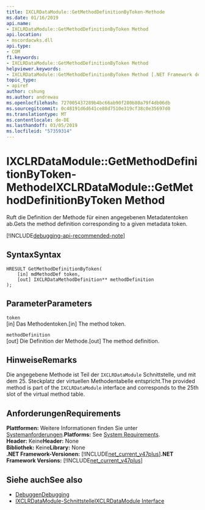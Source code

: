 ```yaml
---
title: IXCLRDataModule::GetMethodDefinitionByToken-Methode
ms.date: 01/16/2019
api.name:
- IXCLRDataModule::GetMethodDefinitionByToken Method
api.location:
- mscordacwks.dll
api.type:
- COM
f1.keywords:
- IXCLRDataModule::GetMethodDefinitionByToken Method
helpviewer.keywords:
- IXCLRDataModule::GetMethodDefinitionByToken Method [.NET Framework debugging]
topic_type:
- apiref
author: cshung
ms.author: andrewau
ms.openlocfilehash: 727005437289b4bc66ab90f280b80a79f4db06db
ms.sourcegitcommit: 0c48191d6d641ce88d7510e319cf38c0e35697d0
ms.translationtype: MT
ms.contentlocale: de-DE
ms.lasthandoff: 03/05/2019
ms.locfileid: "57359314"
---
```

# <a name="ixclrdatamodulegetmethoddefinitionbytoken-method"></a><span data-ttu-id="9a469-102">IXCLRDataModule::GetMethodDefinitionByToken-Methode</span><span class="sxs-lookup"><span data-stu-id="9a469-102">IXCLRDataModule::GetMethodDefinitionByToken Method</span></span>

<span data-ttu-id="9a469-103">Ruft die Definition der Methode für einen angegebenen Metadatentoken ab.</span><span class="sxs-lookup"><span data-stu-id="9a469-103">Gets the method definition corresponding to a given metadata token.</span></span>

[!INCLUDE[debugging-api-recommended-note](../../../../includes/debugging-api-recommended-note.md)]

## <a name="syntax"></a><span data-ttu-id="9a469-104">Syntax</span><span class="sxs-lookup"><span data-stu-id="9a469-104">Syntax</span></span>

```
HRESULT GetMethodDefinitionByToken(
    [in] mdMethodDef token,
    [out] IXCLRDataMethodDefinition** methodDefinition
);
```

## <a name="parameters"></a><span data-ttu-id="9a469-105">Parameter</span><span class="sxs-lookup"><span data-stu-id="9a469-105">Parameters</span></span>

`token`\
<span data-ttu-id="9a469-106">[in] Das Methodentoken.</span><span class="sxs-lookup"><span data-stu-id="9a469-106">[in] The method token.</span></span>

`methodDefinition`\
<span data-ttu-id="9a469-107">[out] Die Definition der Methode.</span><span class="sxs-lookup"><span data-stu-id="9a469-107">[out] The method definition.</span></span>

## <a name="remarks"></a><span data-ttu-id="9a469-108">Hinweise</span><span class="sxs-lookup"><span data-stu-id="9a469-108">Remarks</span></span>

<span data-ttu-id="9a469-109">Die angegebene Methode ist Teil der `IXCLRDataModule` Schnittstelle, und mit dem 25. Steckplatz der virtuellen Methodentabelle entspricht.</span><span class="sxs-lookup"><span data-stu-id="9a469-109">The provided method is part of the `IXCLRDataModule` interface and corresponds to the 25th slot of the virtual method table.</span></span>

## <a name="requirements"></a><span data-ttu-id="9a469-110">Anforderungen</span><span class="sxs-lookup"><span data-stu-id="9a469-110">Requirements</span></span>

<span data-ttu-id="9a469-111">**Plattformen:** Weitere Informationen finden Sie unter [Systemanforderungen](../../../../docs/framework/get-started/system-requirements.md).</span><span class="sxs-lookup"><span data-stu-id="9a469-111">**Platforms:** See [System Requirements](../../../../docs/framework/get-started/system-requirements.md).</span></span>  
<span data-ttu-id="9a469-112">**Header:** Keine</span><span class="sxs-lookup"><span data-stu-id="9a469-112">**Header:** None</span></span>  
<span data-ttu-id="9a469-113">**Bibliothek:** Keine</span><span class="sxs-lookup"><span data-stu-id="9a469-113">**Library:** None</span></span>  
<span data-ttu-id="9a469-114">**.NET Framework-Versionen:** [!INCLUDE[net_current_v47plus](../../../../includes/net-current-v47plus.md)]</span><span class="sxs-lookup"><span data-stu-id="9a469-114">**.NET Framework Versions:** [!INCLUDE[net_current_v47plus](../../../../includes/net-current-v47plus.md)]</span></span>  
 
## <a name="see-also"></a><span data-ttu-id="9a469-115">Siehe auch</span><span class="sxs-lookup"><span data-stu-id="9a469-115">See also</span></span>

- [<span data-ttu-id="9a469-116">Debuggen</span><span class="sxs-lookup"><span data-stu-id="9a469-116">Debugging</span></span>](index.md)
- [<span data-ttu-id="9a469-117">IXCLRDataModule-Schnittstelle</span><span class="sxs-lookup"><span data-stu-id="9a469-117">IXCLRDataModule Interface</span></span>](ixclrdatamodule-interface.md)
